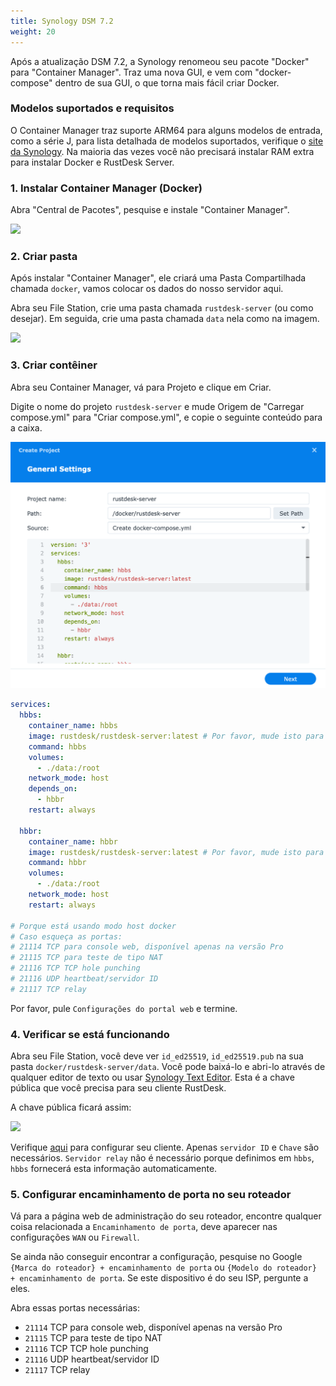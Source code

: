 ```yaml
---
title: Synology DSM 7.2
weight: 20
---
```

<!-- For translators: When translating elements like "buttons", don't just translate, please refer actual naming in their interface. -->
Após a atualização DSM 7.2, a Synology renomeou seu pacote "Docker" para "Container Manager". Traz uma nova GUI, e vem com "docker-compose" dentro de sua GUI, o que torna mais fácil criar Docker.

### Modelos suportados e requisitos

O Container Manager traz suporte ARM64 para alguns modelos de entrada, como a série J, para lista detalhada de modelos suportados, verifique o [site da Synology](https://www.synology.com/en-us/dsm/packages/ContainerManager).
Na maioria das vezes você não precisará instalar RAM extra para instalar Docker e RustDesk Server.

### 1. Instalar Container Manager (Docker)

Abra "Central de Pacotes", pesquise e instale "Container Manager".

![](images/dsm7_install_container_manager_though_package_center.png)

### 2. Criar pasta

Após instalar "Container Manager", ele criará uma Pasta Compartilhada chamada `docker`, vamos colocar os dados do nosso servidor aqui.

Abra seu File Station, crie uma pasta chamada `rustdesk-server` (ou como desejar). Em seguida, crie uma pasta chamada `data` nela como na imagem.

![](images/dsm7_create_required_folders.png)

### 3. Criar contêiner

Abra seu Container Manager, vá para Projeto e clique em Criar.

Digite o nome do projeto `rustdesk-server` e mude Origem de "Carregar compose.yml" para "Criar compose.yml", e copie o seguinte conteúdo para a caixa.

![](images/dsm7_creating_project_init.png?v2)

```yaml
services:
  hbbs:
    container_name: hbbs
    image: rustdesk/rustdesk-server:latest # Por favor, mude isto para rustdesk/rustdesk-server-pro:latest se quiser instalar Pro.
    command: hbbs
    volumes:
      - ./data:/root
    network_mode: host
    depends_on:
      - hbbr
    restart: always

  hbbr:
    container_name: hbbr
    image: rustdesk/rustdesk-server:latest # Por favor, mude isto para rustdesk/rustdesk-server-pro:latest se quiser instalar Pro.
    command: hbbr
    volumes:
      - ./data:/root
    network_mode: host
    restart: always

# Porque está usando modo host docker
# Caso esqueça as portas:
# 21114 TCP para console web, disponível apenas na versão Pro
# 21115 TCP para teste de tipo NAT
# 21116 TCP TCP hole punching
# 21116 UDP heartbeat/servidor ID
# 21117 TCP relay
```

Por favor, pule `Configurações do portal web` e termine.

### 4. Verificar se está funcionando

Abra seu File Station, você deve ver `id_ed25519`, `id_ed25519.pub` na sua pasta `docker/rustdesk-server/data`. Você pode baixá-lo e abri-lo através de qualquer editor de texto ou usar [Synology Text Editor](https://www.synology.com/en-us/dsm/packages/TextEditor). Esta é a chave pública que você precisa para seu cliente RustDesk.

A chave pública ficará assim:

![](images/dsm7_viewing_public_key_though_syno_text_editor.png)

Verifique [aqui](/docs/en/client) para configurar seu cliente. Apenas `servidor ID` e `Chave` são necessários. `Servidor relay` não é necessário porque definimos em `hbbs`, `hbbs` fornecerá esta informação automaticamente.

### 5. Configurar encaminhamento de porta no seu roteador

Vá para a página web de administração do seu roteador, encontre qualquer coisa relacionada a `Encaminhamento de porta`, deve aparecer nas configurações `WAN` ou `Firewall`.

Se ainda não conseguir encontrar a configuração, pesquise no Google `{Marca do roteador} + encaminhamento de porta` ou `{Modelo do roteador} + encaminhamento de porta`. Se este dispositivo é do seu ISP, pergunte a eles.

Abra essas portas necessárias:
  * `21114` TCP para console web, disponível apenas na versão Pro
  * `21115` TCP para teste de tipo NAT
  * `21116` TCP TCP hole punching
  * `21116` UDP heartbeat/servidor ID
  * `21117` TCP relay